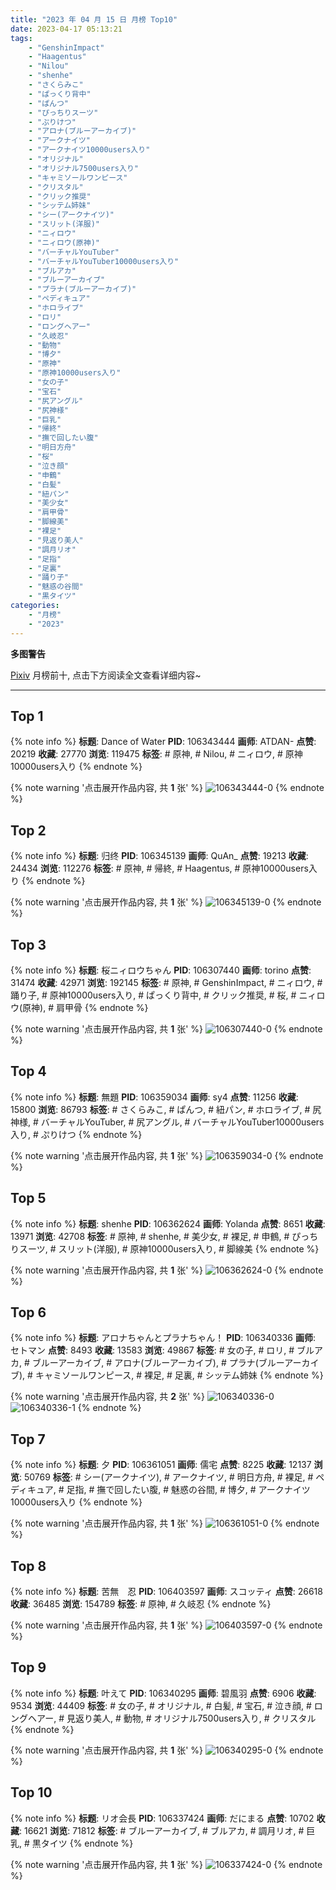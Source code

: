 ```yaml
---
title: "2023 年 04 月 15 日 月榜 Top10"
date: 2023-04-17 05:13:21
tags:
    - "GenshinImpact"
    - "Haagentus"
    - "Nilou"
    - "shenhe"
    - "さくらみこ"
    - "ぱっくり背中"
    - "ぱんつ"
    - "ぴっちりスーツ"
    - "ぷりけつ"
    - "アロナ(ブルーアーカイブ)"
    - "アークナイツ"
    - "アークナイツ10000users入り"
    - "オリジナル"
    - "オリジナル7500users入り"
    - "キャミソールワンピース"
    - "クリスタル"
    - "クリック推奨"
    - "シッテム姉妹"
    - "シー(アークナイツ)"
    - "スリット(洋服)"
    - "ニィロウ"
    - "ニィロウ(原神)"
    - "バーチャルYouTuber"
    - "バーチャルYouTuber10000users入り"
    - "ブルアカ"
    - "ブルーアーカイブ"
    - "プラナ(ブルーアーカイブ)"
    - "ペディキュア"
    - "ホロライブ"
    - "ロリ"
    - "ロングヘアー"
    - "久岐忍"
    - "動物"
    - "博夕"
    - "原神"
    - "原神10000users入り"
    - "女の子"
    - "宝石"
    - "尻アングル"
    - "尻神様"
    - "巨乳"
    - "帰終"
    - "撫で回したい腹"
    - "明日方舟"
    - "桜"
    - "泣き顔"
    - "申鶴"
    - "白髪"
    - "紐パン"
    - "美少女"
    - "肩甲骨"
    - "脚線美"
    - "裸足"
    - "見返り美人"
    - "調月リオ"
    - "足指"
    - "足裏"
    - "踊り子"
    - "魅惑の谷間"
    - "黒タイツ"
categories:
    - "月榜"
    - "2023"
---
```


<i class="fa fa-triangle-exclamation"></i>**多图警告**<i class="fa fa-triangle-exclamation"></i>

[Pixiv](https://www.pixiv.net/) 月榜前十, 点击下方阅读全文查看详细内容~

<!-- more -->

---

## Top 1

{% note info %}
**标题**: Dance of Water
**PID**: 106343444 **画师**: ATDAN-
**点赞**: 20219 **收藏**: 27770 **浏览**: 119475
**标签**: # 原神, # Nilou, # ニィロウ, # 原神10000users入り
{% endnote %}

{% note warning '点击展开作品内容, 共 **1** 张' %}
![106343444-0](https://i.pixiv.re/img-original/img/2023/03/19/05/15/50/106343444_p0.jpg)
{% endnote %}

## Top 2

{% note info %}
**标题**: 归终
**PID**: 106345139 **画师**: QuAn_
**点赞**: 19213 **收藏**: 24434 **浏览**: 112276
**标签**: # 原神, # 帰終, # Haagentus, # 原神10000users入り
{% endnote %}

{% note warning '点击展开作品内容, 共 **1** 张' %}
![106345139-0](https://i.pixiv.re/img-original/img/2023/03/19/02/59/30/106345139_p0.jpg)
{% endnote %}

## Top 3

{% note info %}
**标题**: 桜ニィロウちゃん
**PID**: 106307440 **画师**: torino
**点赞**: 31474 **收藏**: 42971 **浏览**: 192145
**标签**: # 原神, # GenshinImpact, # ニィロウ, # 踊り子, # 原神10000users入り, # ぱっくり背中, # クリック推奨, # 桜, # ニィロウ(原神), # 肩甲骨
{% endnote %}

{% note warning '点击展开作品内容, 共 **1** 张' %}
![106307440-0](https://i.pixiv.re/img-original/img/2023/03/18/00/01/01/106307440_p0.jpg)
{% endnote %}

## Top 4

{% note info %}
**标题**: 無題
**PID**: 106359034 **画师**: sy4
**点赞**: 11256 **收藏**: 15800 **浏览**: 86793
**标签**: # さくらみこ, # ぱんつ, # 紐パン, # ホロライブ, # 尻神様, # バーチャルYouTuber, # 尻アングル, # バーチャルYouTuber10000users入り, # ぷりけつ
{% endnote %}

{% note warning '点击展开作品内容, 共 **1** 张' %}
![106359034-0](https://i.pixiv.re/img-original/img/2023/04/08/17/17/02/106359034_p0.png)
{% endnote %}

## Top 5

{% note info %}
**标题**: shenhe
**PID**: 106362624 **画师**: Yolanda
**点赞**: 8651 **收藏**: 13971 **浏览**: 42708
**标签**: # 原神, # shenhe, # 美少女, # 裸足, # 申鶴, # ぴっちりスーツ, # スリット(洋服), # 原神10000users入り, # 脚線美
{% endnote %}

{% note warning '点击展开作品内容, 共 **1** 张' %}
![106362624-0](https://i.pixiv.re/img-original/img/2023/03/19/18/59/12/106362624_p0.jpg)
{% endnote %}

## Top 6

{% note info %}
**标题**: アロナちゃんとプラナちゃん！
**PID**: 106340336 **画师**: セトマン
**点赞**: 8493 **收藏**: 13583 **浏览**: 49867
**标签**: # 女の子, # ロリ, # ブルアカ, # ブルーアーカイブ, # アロナ(ブルーアーカイブ), # プラナ(ブルーアーカイブ), # キャミソールワンピース, # 裸足, # 足裏, # シッテム姉妹
{% endnote %}

{% note warning '点击展开作品内容, 共 **2** 张' %}
![106340336-0](https://i.pixiv.re/img-original/img/2023/03/19/00/05/53/106340336_p0.png)
![106340336-1](https://i.pixiv.re/img-original/img/2023/03/19/00/05/53/106340336_p1.png)
{% endnote %}

## Top 7

{% note info %}
**标题**: 夕
**PID**: 106361051 **画师**: 儒宅
**点赞**: 8225 **收藏**: 12137 **浏览**: 50769
**标签**: # シー(アークナイツ), # アークナイツ, # 明日方舟, # 裸足, # ペディキュア, # 足指, # 撫で回したい腹, # 魅惑の谷間, # 博夕, # アークナイツ10000users入り
{% endnote %}

{% note warning '点击展开作品内容, 共 **1** 张' %}
![106361051-0](https://i.pixiv.re/img-original/img/2023/03/19/18/04/12/106361051_p0.jpg)
{% endnote %}

## Top 8

{% note info %}
**标题**: 苦無　忍
**PID**: 106403597 **画师**: スコッティ
**点赞**: 26618 **收藏**: 36485 **浏览**: 154789
**标签**: # 原神, # 久岐忍
{% endnote %}

{% note warning '点击展开作品内容, 共 **1** 张' %}
![106403597-0](https://i.pixiv.re/img-original/img/2023/03/21/00/00/36/106403597_p0.jpg)
{% endnote %}

## Top 9

{% note info %}
**标题**: 叶えて
**PID**: 106340295 **画师**: 碧風羽
**点赞**: 6906 **收藏**: 9534 **浏览**: 44409
**标签**: # 女の子, # オリジナル, # 白髪, # 宝石, # 泣き顔, # ロングヘアー, # 見返り美人, # 動物, # オリジナル7500users入り, # クリスタル
{% endnote %}

{% note warning '点击展开作品内容, 共 **1** 张' %}
![106340295-0](https://i.pixiv.re/img-original/img/2023/03/19/00/01/47/106340295_p0.jpg)
{% endnote %}

## Top 10

{% note info %}
**标题**: リオ会長
**PID**: 106337424 **画师**: だにまる
**点赞**: 10702 **收藏**: 16621 **浏览**: 71812
**标签**: # ブルーアーカイブ, # ブルアカ, # 調月リオ, # 巨乳, # 黒タイツ
{% endnote %}

{% note warning '点击展开作品内容, 共 **1** 张' %}
![106337424-0](https://i.pixiv.re/img-original/img/2023/03/18/22/48/35/106337424_p0.jpg)
{% endnote %}
